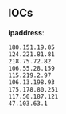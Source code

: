 
## IOCs

__ipaddress__:

```text
180.151.19.85
124.221.81.81
218.75.72.82
106.55.28.159
115.219.2.97
106.13.198.93
175.178.80.251
117.50.187.121
47.103.63.1
```